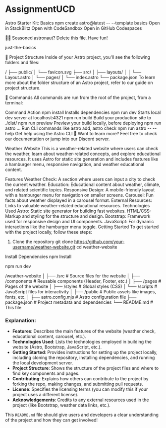 # AssignmentUCD

Astro Starter Kit: Basics
npm create astro@latest -- --template basics
Open in StackBlitz Open with CodeSandbox Open in GitHub Codespaces

🧑‍🚀 Seasoned astronaut? Delete this file. Have fun!

just-the-basics

🚀 Project Structure
Inside of your Astro project, you'll see the following folders and files:

/
├── public/
│   └── favicon.svg
├── src/
│   ├── layouts/
│   │   └── Layout.astro
│   └── pages/
│       └── index.astro
└── package.json
To learn more about the folder structure of an Astro project, refer to our guide on project structure.

🧞 Commands
All commands are run from the root of the project, from a terminal:

Command	Action
npm install	Installs dependencies
npm run dev	Starts local dev server at localhost:4321
npm run build	Build your production site to ./dist/
npm run preview	Preview your build locally, before deploying
npm run astro ...	Run CLI commands like astro add, astro check
npm run astro -- --help	Get help using the Astro CLI
👀 Want to learn more?
Feel free to check our documentation or jump into our Discord server.

Weather Website
This is a weather-related website where users can check the weather, learn about weather-related concepts, and explore educational resources. It uses Astro for static site generation and includes features like a hamburger menu, responsive navigation, and weather educational content.

Features
Weather Check: A section where users can input a city to check the current weather.
Education: Educational content about weather, climate, and related scientific topics.
Responsive Design: A mobile-friendly layout with a hamburger menu for navigation on smaller screens.
Carousel: Fun facts about weather displayed in a carousel format.
External Resources: Links to valuable weather-related educational resources.
Technologies Used
Astro: Static site generator for building fast websites.
HTML/CSS: Markup and styling for the structure and design.
Bootstrap: Framework used for responsive design and UI components.
JavaScript: For dynamic interactions like the hamburger menu toggle.
Getting Started
To get started with the project locally, follow these steps:

1. Clone the repository
git clone https://github.com/your-username/weather-website.git
cd weather-website

Install Dependencies 
npm Install

npm run dev

/weather-website
│
├── /src                   # Source files for the website
│   ├── /components        # Reusable components (Header, Footer, etc.)
│   ├── /pages             # Pages of the website
│   ├── /styles            # Global styles (CSS)
│   └── /scripts           # JavaScript files for interactivity
│
├── /public                # Public assets like images, fonts, etc.
│
├── astro.config.mjs       # Astro configuration file
├── package.json           # Project metadata and dependencies
└── README.md              # This file


### Explanation:

- **Features**: Describes the main features of the website (weather check, educational content, carousel, etc.).
- **Technologies Used**: Lists the technologies employed in building the website (Astro, Bootstrap, JavaScript, etc.).
- **Getting Started**: Provides instructions for setting up the project locally, including cloning the repository, installing dependencies, and running the local development server.
- **Project Structure**: Shows the structure of the project files and where to find key components and pages.
- **Contributing**: Explains how others can contribute to the project by forking the repo, making changes, and submitting pull requests.
- **License**: Specifies the licensing terms (you can modify this if your project uses a different license).
- **Acknowledgements**: Credits to any external resources used in the project (like Bootstrap, weather data links, etc.).

This `README.md` file should give users and developers a clear understanding of the project and how they can get involved!
